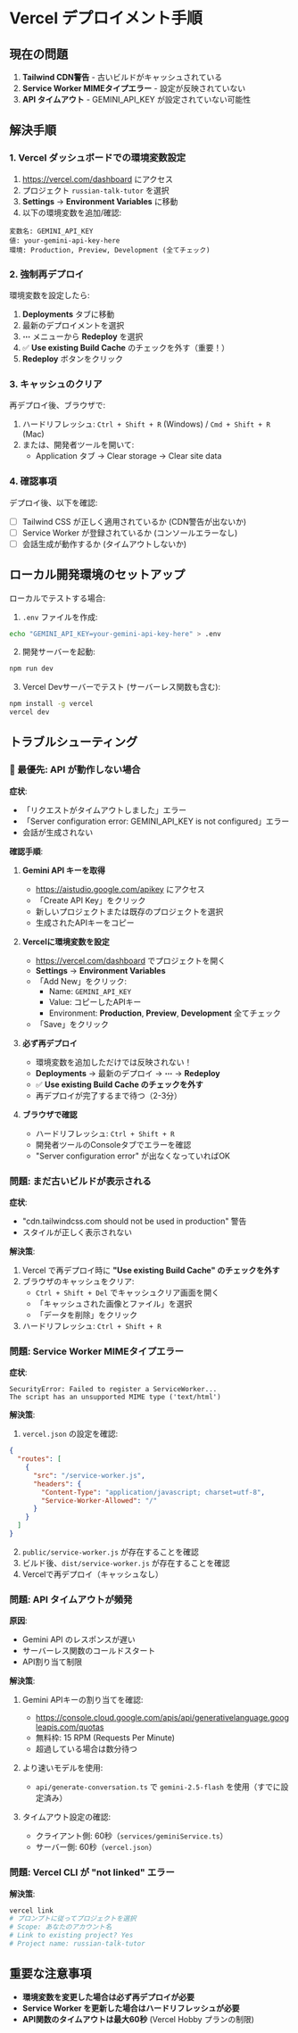 # Vercel デプロイメント手順

## 現在の問題

1. **Tailwind CDN警告** - 古いビルドがキャッシュされている
2. **Service Worker MIMEタイプエラー** - 設定が反映されていない
3. **API タイムアウト** - GEMINI_API_KEY が設定されていない可能性

## 解決手順

### 1. Vercel ダッシュボードでの環境変数設定

1. https://vercel.com/dashboard にアクセス
2. プロジェクト `russian-talk-tutor` を選択
3. **Settings** → **Environment Variables** に移動
4. 以下の環境変数を追加/確認:

```
変数名: GEMINI_API_KEY
値: your-gemini-api-key-here
環境: Production, Preview, Development (全てチェック)
```

### 2. 強制再デプロイ

環境変数を設定したら:

1. **Deployments** タブに移動
2. 最新のデプロイメントを選択
3. **⋯** メニューから **Redeploy** を選択
4. ✅ **Use existing Build Cache** のチェックを外す（重要！）
5. **Redeploy** ボタンをクリック

### 3. キャッシュのクリア

再デプロイ後、ブラウザで:

1. ハードリフレッシュ: `Ctrl + Shift + R` (Windows) / `Cmd + Shift + R` (Mac)
2. または、開発者ツールを開いて:
   - Application タブ → Clear storage → Clear site data

### 4. 確認事項

デプロイ後、以下を確認:

- [ ] Tailwind CSS が正しく適用されているか (CDN警告が出ないか)
- [ ] Service Worker が登録されているか (コンソールエラーなし)
- [ ] 会話生成が動作するか (タイムアウトしないか)

## ローカル開発環境のセットアップ

ローカルでテストする場合:

1. `.env` ファイルを作成:
```bash
echo "GEMINI_API_KEY=your-gemini-api-key-here" > .env
```

2. 開発サーバーを起動:
```bash
npm run dev
```

3. Vercel Devサーバーでテスト (サーバーレス関数も含む):
```bash
npm install -g vercel
vercel dev
```

## トラブルシューティング

### 🔴 最優先: API が動作しない場合

**症状**:
- 「リクエストがタイムアウトしました」エラー
- 「Server configuration error: GEMINI_API_KEY is not configured」エラー
- 会話が生成されない

**確認手順**:

1. **Gemini API キーを取得**
   - https://aistudio.google.com/apikey にアクセス
   - 「Create API Key」をクリック
   - 新しいプロジェクトまたは既存のプロジェクトを選択
   - 生成されたAPIキーをコピー

2. **Vercelに環境変数を設定**
   - https://vercel.com/dashboard でプロジェクトを開く
   - **Settings** → **Environment Variables**
   - 「Add New」をクリック:
     - Name: `GEMINI_API_KEY`
     - Value: コピーしたAPIキー
     - Environment: **Production**, **Preview**, **Development** 全てチェック
   - 「Save」をクリック

3. **必ず再デプロイ**
   - 環境変数を追加しただけでは反映されない！
   - **Deployments** → 最新のデプロイ → **⋯** → **Redeploy**
   - ✅ **Use existing Build Cache のチェックを外す**
   - 再デプロイが完了するまで待つ（2-3分）

4. **ブラウザで確認**
   - ハードリフレッシュ: `Ctrl + Shift + R`
   - 開発者ツールのConsoleタブでエラーを確認
   - "Server configuration error" が出なくなっていればOK

### 問題: まだ古いビルドが表示される

**症状**:
- "cdn.tailwindcss.com should not be used in production" 警告
- スタイルが正しく表示されない

**解決策**:
1. Vercel で再デプロイ時に **"Use existing Build Cache" のチェックを外す**
2. ブラウザのキャッシュをクリア:
   - `Ctrl + Shift + Del` でキャッシュクリア画面を開く
   - 「キャッシュされた画像とファイル」を選択
   - 「データを削除」をクリック
3. ハードリフレッシュ: `Ctrl + Shift + R`

### 問題: Service Worker MIMEタイプエラー

**症状**:
```
SecurityError: Failed to register a ServiceWorker...
The script has an unsupported MIME type ('text/html')
```

**解決策**:
1. `vercel.json` の設定を確認:
```json
{
  "routes": [
    {
      "src": "/service-worker.js",
      "headers": {
        "Content-Type": "application/javascript; charset=utf-8",
        "Service-Worker-Allowed": "/"
      }
    }
  ]
}
```

2. `public/service-worker.js` が存在することを確認
3. ビルド後、`dist/service-worker.js` が存在することを確認
4. Vercelで再デプロイ（キャッシュなし）

### 問題: API タイムアウトが頻発

**原因**:
- Gemini API のレスポンスが遅い
- サーバーレス関数のコールドスタート
- API割り当て制限

**解決策**:
1. Gemini APIキーの割り当てを確認:
   - https://console.cloud.google.com/apis/api/generativelanguage.googleapis.com/quotas
   - 無料枠: 15 RPM (Requests Per Minute)
   - 超過している場合は数分待つ

2. より速いモデルを使用:
   - `api/generate-conversation.ts` で `gemini-2.5-flash` を使用（すでに設定済み）

3. タイムアウト設定の確認:
   - クライアント側: 60秒（`services/geminiService.ts`）
   - サーバー側: 60秒（`vercel.json`）

### 問題: Vercel CLI が "not linked" エラー

**解決策**:
```bash
vercel link
# プロンプトに従ってプロジェクトを選択
# Scope: あなたのアカウント名
# Link to existing project? Yes
# Project name: russian-talk-tutor
```

## 重要な注意事項

- **環境変数を変更した場合は必ず再デプロイが必要**
- **Service Worker を更新した場合はハードリフレッシュが必要**
- **API関数のタイムアウトは最大60秒** (Vercel Hobby プランの制限)
